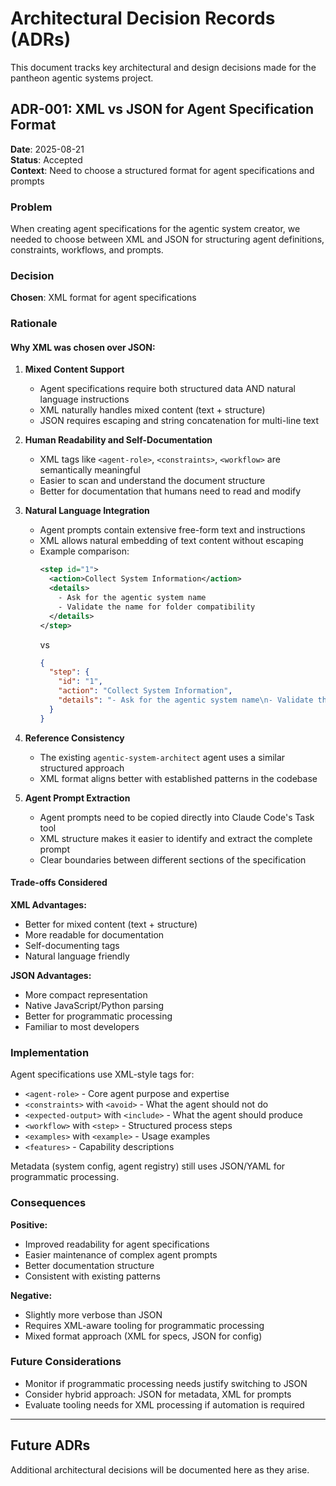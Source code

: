 # Architectural Decision Records (ADRs)

This document tracks key architectural and design decisions made for the pantheon agentic systems project.

## ADR-001: XML vs JSON for Agent Specification Format

**Date**: 2025-08-21  
**Status**: Accepted  
**Context**: Need to choose a structured format for agent specifications and prompts

### Problem

When creating agent specifications for the agentic system creator, we needed to choose between XML and JSON for structuring agent definitions, constraints, workflows, and prompts.

### Decision

**Chosen**: XML format for agent specifications

### Rationale

#### Why XML was chosen over JSON:

1. **Mixed Content Support**
   - Agent specifications require both structured data AND natural language instructions
   - XML naturally handles mixed content (text + structure)
   - JSON requires escaping and string concatenation for multi-line text

2. **Human Readability and Self-Documentation**
   - XML tags like `<agent-role>`, `<constraints>`, `<workflow>` are semantically meaningful
   - Easier to scan and understand the document structure
   - Better for documentation that humans need to read and modify

3. **Natural Language Integration**
   - Agent prompts contain extensive free-form text and instructions
   - XML allows natural embedding of text content without escaping
   - Example comparison:
     ```xml
     <step id="1">
       <action>Collect System Information</action>
       <details>
         - Ask for the agentic system name
         - Validate the name for folder compatibility
       </details>
     </step>
     ```
     vs
     ```json
     {
       "step": {
         "id": "1",
         "action": "Collect System Information", 
         "details": "- Ask for the agentic system name\n- Validate the name for folder compatibility"
       }
     }
     ```

4. **Reference Consistency**
   - The existing `agentic-system-architect` agent uses a similar structured approach
   - XML format aligns better with established patterns in the codebase

5. **Agent Prompt Extraction**
   - Agent prompts need to be copied directly into Claude Code's Task tool
   - XML structure makes it easier to identify and extract the complete prompt
   - Clear boundaries between different sections of the specification

#### Trade-offs Considered

**XML Advantages:**
- Better for mixed content (text + structure)
- More readable for documentation
- Self-documenting tags
- Natural language friendly

**JSON Advantages:**
- More compact representation
- Native JavaScript/Python parsing
- Better for programmatic processing
- Familiar to most developers

### Implementation

Agent specifications use XML-style tags for:
- `<agent-role>` - Core agent purpose and expertise
- `<constraints>` with `<avoid>` - What the agent should not do
- `<expected-output>` with `<include>` - What the agent should produce
- `<workflow>` with `<step>` - Structured process steps
- `<examples>` with `<example>` - Usage examples
- `<features>` - Capability descriptions

Metadata (system config, agent registry) still uses JSON/YAML for programmatic processing.

### Consequences

**Positive:**
- Improved readability for agent specifications
- Easier maintenance of complex agent prompts
- Better documentation structure
- Consistent with existing patterns

**Negative:**
- Slightly more verbose than JSON
- Requires XML-aware tooling for programmatic processing
- Mixed format approach (XML for specs, JSON for config)

### Future Considerations

- Monitor if programmatic processing needs justify switching to JSON
- Consider hybrid approach: JSON for metadata, XML for prompts
- Evaluate tooling needs for XML processing if automation is required

---

## Future ADRs

Additional architectural decisions will be documented here as they arise.